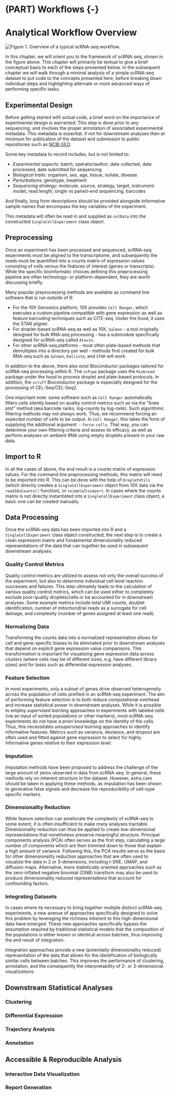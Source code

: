 # (PART) Workflows {-}

# Analytical Workflow Overview

![Figure 1. Overview of a typical scRNA-seq workflow.](images/Workflow.png)

In this chapter, we will orient you to the framework of scRNA-seq, shown in the figure above. This chapter will primarily be textual to give a brief conceptual basis to each of the steps presented below. In the subsequent chapter we will walk through a minimal analysis of a simple scRNA-seq dataset to put code to the concepts presented here, before breaking down individual steps and highlighting alternate or more advanced ways of performing specific tasks.


## Experimental Design

Before getting started with actual code, a brief word on the importance of experimental design is warranted. This step is done prior to any sequencing, and involves the proper annotation of associated experimental metadata. This metadata is essential, if not for downstream analyses then at minimum for publication of the dataset and submission to public repositories such as [NCBI GEO](https://www.ncbi.nlm.nih.gov/geo/info/seq.html). 

Some key metadata to record includes, but is not limited to:

* *Experimental aspects*: batch, operator/author, date collected, date processed, date submitted for sequencing
* *Biological traits*: organism, sex, age, tissue, isolate, disease
* *Perturbations*: genotype, treatment
* *Sequencing strategy*: molecule, source, strategy, target, instrument model, read length, single vs paired-end sequencing, barcodes

And finally, long form descriptions should be provided alongside informative sample names that encompass the key variables of the experiment.

This metadata will often be read in and supplied as `colData` into the constructed `SingleCellExperiment` class object.

<!-- TODO: talk about choice of platform at some point in an expanded experimental design section? -->


## Preprocessing

Once an experiment has been processed and sequenced, scRNA-seq experiments must be aligned to the transcriptome, and subsequently the reads must be quantified into a counts matrix of expression values consisting of cells versus the features of interest (genes or transcripts). While the specific bioinformatic choices defining this preprocessing pipeline are often technology- or platform-dependent, they are worth discussing briefly. 

Many popular preprocessing methods are available as command line software that is run outside of R:

* For the 10X Genomics platform, 10X provides `Cell Ranger`, which executes a custom pipeline compatible with gene expression as well as feature barcoding techniques such as CITE-seq. Under the hood, it uses the STAR aligner.
* For droplet-based scRNA-seq as well as 10X, `Salmon` - a tool originally designed for bulk RNA-seq processing - has a submodule specifically designed for scRNA-seq called `Alevin`. 
* For other scRNA-seq platforms - most often plate-based methods that demultiplex into a directory per well -  methods first created for bulk RNA-seq such as `Salmon`, `Kallisto`, and `STAR` will work.

In addition to the above, there also exist Bioconductor packages tailored for scRNA-seq processing *within* R. The `scPipe` package uses the `Rsubread` package under the hood to process droplet and plate-based protocols. In addition, the `scruff` Bioconductor package is especially designed for the processing of CEL-Seq/CEL-Seq2. 

One important note: some software such as `Cell Ranger` automatically filters cells silently based on quality control metrics such as via the "knee plot" method (aka barcode ranks, log-counts by log-rank). Such algorithmic filtering methods may not always work. Thus, we recommend forcing an expected number of cells to be output. In `Cell Ranger`, this takes the form of supplying the additional argument `--force-cells`. That way, you can determine your own filtering criteria and assess its efficacy, as well as perform analyses on ambient RNA using empty droplets present in your raw data.


## Import to R

In all the cases of above, the end result is a counts matrix of expression values. For the command line preprocessing methods, this matrix will need to be imported into R. This can be done with the help of `DropletUtils` (which directly creates a `SingleCellExperiment` object from 10X data via the `read10xCounts()` function), or `tximeta`/`tximport`. In cases where the counts matrix is not directly instantiated into a `SingleCellExperiment` class object, a basic one can be created manually.


## Data Processing

Once the scRNA-seq data has been imported into R and a `SingleCellExperiment` class object constructed, the next step is to create a clean expression matrix and fundamental dimensionality reduced representations of the data that can together be used in subsequent downstream analyses. 

### Quality Control Metrics

Quality control metrics are utilized to assess not only the overall success of the experiment, but also to determine individual cell level reaction successes and failures. This step ultimately leads to the calculation of various quality control metrics, which can be used either to completely exclude poor-quality droplets/cells or be accounted for in downstream analyses. Some example metrics include total UMI counts, doublet identification, number of mitochondrial reads as a surrogate for cell damage, and complexity (number of genes assigned at least one read). 

### Normalizing Data

Transforming the counts data into a normalized representation allows for cell and gene-specific biases to be eliminated prior to downstream analyses that depend on explicit gene expression value comparisons. This transformation is important for visualizing gene expression data across clusters (where cells may be of different sizes, e.g. have different library sizes) and for tasks such as differential expression analyses.

### Feature Selection

In most experiments, only a subset of genes drive observed heterogeneity across the population of cells profiled in an scRNA-seq experiment. The aim of performing feature selection is to both reduce computational overhead and increase statistical power in downstream analyses. While it is possible to employ *supervised learning* approaches in experiments with labeled cells (via an input of sorted populations or other markers), most scRNA-seq experiments do not have *a priori* knowledge on the identity of the cells. Thus, this necessitates *unsupervised learning* approaches to identify informative features. Metrics such as variance, deviance, and dropout are often used and fitted against gene expression to select for highly informative genes relative to their expression level.

### Imputation

Imputation methods have been proposed to address the challenge of the large amount of zeros observed in data from scRNA-seq. In general, these methods rely on inherent structure in the dataset. However, extra care should be taken in applying these methods, as imputation has been shown to generative false signals and decrease the reproducibility of cell-type specific markers.

### Dimensionality Reduction

While feature selection can ameliorate the complexity of scRNA-seq to some extent, it is often insufficient to make many analyses tractable. Dimensionality reduction can thus be applied to create low-dimensional representations that nonetheless preserve meaningful structure. Principal components analysis (PCA) often serves as the first step, calculating a large number of components which are then trimmed down to those that explain a high amount of variance. Following this, the PCA results serve as the basis for other dimensionality reduction approaches that are often used to visualize the data in 2 or 3-dimensions, including t-SNE, UMAP, and diffusion maps. Alternative, more statistically oriented approaches such as the zero-inflated negative binomial (ZiNB) transform may also be used to produce dimensionality reduced representations that account for confounding factors.

### Integrating Datasets

In cases where its necessary to bring together multiple distinct scRNA-seq experiments, a new avenue of approaches specifically designed to solve this problem by leveraging the richness inherent to this high-dimensional data have emerged. These new approaches specifically bypass the assumption required by traditional statistical models that the composition of the populations is either known or identical across batches, thus improving the end result of integration. 

Integration approaches provide a new (potentially dimensionality reduced) representation of the data that allows for the identification of biologically similar cells between batches. This improves the performance of clustering, annotation, and the consequently the interpretability of 2- or 3-dimensional visualizations. 


## Downstream Statistical Analyses


### Clustering


### Differential Expression


### Trajectory Analysis


### Annotation




## Accessible & Reproducible Analysis

### Interactive Data Visualization

### Report Generation
